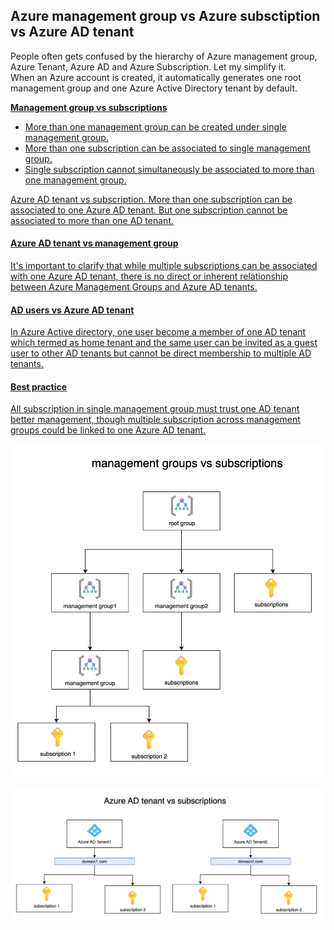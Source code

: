 ## Azure management group vs Azure subsctiption vs Azure AD tenant
People often gets confused by the hierarchy of Azure management group, Azure Tenant, Azure AD and Azure Subscription.
Let my simplify it.
<br />
When an Azure account is created, it automatically generates one root management group and one Azure Active Directory tenant by default.

<u>**Management group vs subscriptions**<u/>
- More than one management group can be created under single management group.
- More than one subscription can be associated to single management group.
- Single subscription cannot simultaneously be associated to more than one management group.

Azure AD tenant vs subscription. 
More than one subscription can be associated to one Azure AD tenant.
But one subscription cannot be associated to more than one AD tenant.

#### Azure AD tenant vs management group
It's important to clarify that while multiple subscriptions can be associated with one Azure AD tenant, there is no direct or inherent relationship between Azure Management Groups and Azure AD tenants.

#### AD users vs Azure AD tenant
In Azure Active directory, one user become a member of one AD tenant which termed as home tenant and the same user can be invited as a guest user to other AD tenants but cannot be direct membership to multiple AD tenants. 

#### Best practice
All subscription in single management group must trust one AD tenant better management, though multiple subscription across management groups could be linked to one Azure AD tenant.

![group-vs-subs](./media/azuregroup-vs-subs.png)

![subs-vs-ad](./media/azure-ad-vs-subs.png)
